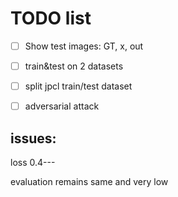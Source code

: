 # TODO list

- [ ] Show test images: GT, x, out
- [ ] train&test on 2 datasets
- [ ] split jpcl train/test dataset
- [ ] adversarial attack


## issues:

loss 0.4---

evaluation remains same and very low
